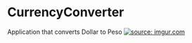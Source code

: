 # CurrencyConverter
Application that converts Dollar to Peso
<a href="http://imgur.com/iNbPlS6"><img src="http://i.imgur.com/iNbPlS6.gif" title="source: imgur.com" /></a>
